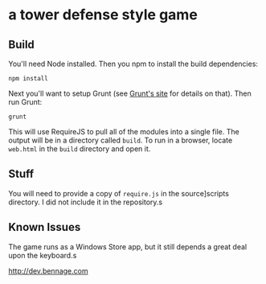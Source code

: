 a tower defense style game
==========================

Build
-----

You'll need Node installed. Then you npm to install the build dependencies:
	
	npm install

Next you'll want to setup Grunt (see [Grunt's site](http://gruntjs.com/) for details on that). Then run Grunt:

	grunt

This will use RequireJS to pull all of the modules into a single file. The output will be in a directory called `build`.
To run in a browser, locate `web.html` in the `build` directory and open it.

Stuff
-----
You will need to provide a copy of `require.js` in the source]scripts directory. I did not include it in the repository.s

Known Issues
------------
The game runs as a Windows Store app, but it still depends a great deal upon the keyboard.s

http://dev.bennage.com
